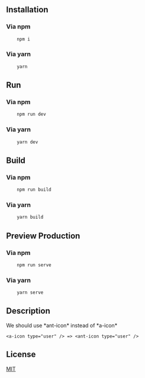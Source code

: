 
## Installation
### Via npm
```bash
    npm i
```
### Via yarn
```bash
    yarn
```

## Run
### Via npm
```bash
    npm run dev
```
### Via yarn
```bash
    yarn dev
```

## Build
### Via npm
```bash
    npm run build
```
### Via yarn
```bash
    yarn build
```

## Preview Production
### Via npm
```bash
    npm run serve
```
### Via yarn
```bash
    yarn serve
```

## Description

We should use \*ant-icon\* instead of \*a-icon\*

```
<a-icon type="user" /> => <ant-icon type="user" />
```

## License
[MIT](https://choosealicense.com/licenses/mit/)
